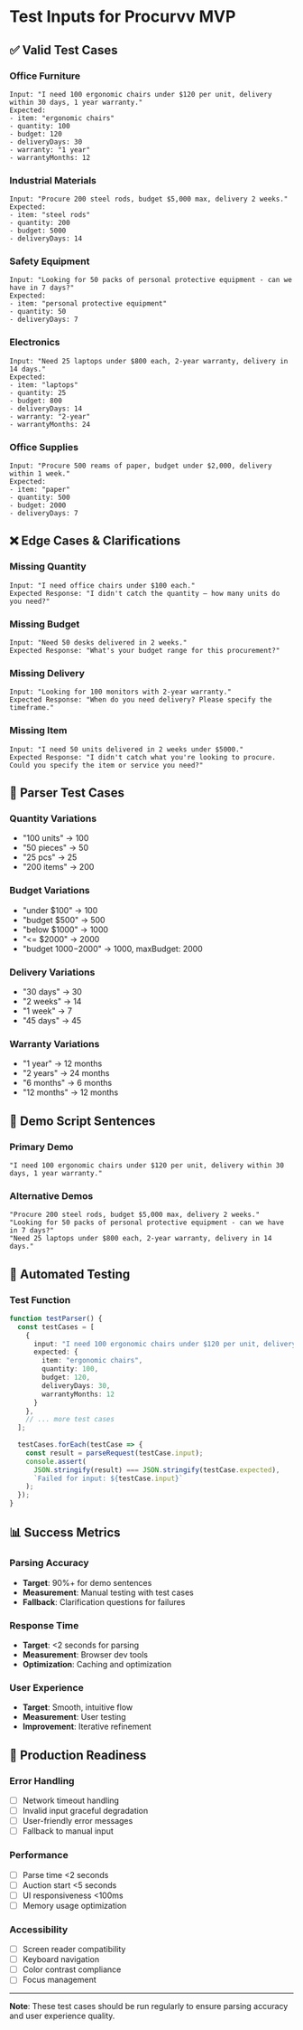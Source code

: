# Test Inputs for Procurvv MVP

## ✅ Valid Test Cases

### Office Furniture
```
Input: "I need 100 ergonomic chairs under $120 per unit, delivery within 30 days, 1 year warranty."
Expected: 
- item: "ergonomic chairs"
- quantity: 100
- budget: 120
- deliveryDays: 30
- warranty: "1 year"
- warrantyMonths: 12
```

### Industrial Materials
```
Input: "Procure 200 steel rods, budget $5,000 max, delivery 2 weeks."
Expected:
- item: "steel rods"
- quantity: 200
- budget: 5000
- deliveryDays: 14
```

### Safety Equipment
```
Input: "Looking for 50 packs of personal protective equipment - can we have in 7 days?"
Expected:
- item: "personal protective equipment"
- quantity: 50
- deliveryDays: 7
```

### Electronics
```
Input: "Need 25 laptops under $800 each, 2-year warranty, delivery in 14 days."
Expected:
- item: "laptops"
- quantity: 25
- budget: 800
- deliveryDays: 14
- warranty: "2-year"
- warrantyMonths: 24
```

### Office Supplies
```
Input: "Procure 500 reams of paper, budget under $2,000, delivery within 1 week."
Expected:
- item: "paper"
- quantity: 500
- budget: 2000
- deliveryDays: 7
```

## ❌ Edge Cases & Clarifications

### Missing Quantity
```
Input: "I need office chairs under $100 each."
Expected Response: "I didn't catch the quantity — how many units do you need?"
```

### Missing Budget
```
Input: "Need 50 desks delivered in 2 weeks."
Expected Response: "What's your budget range for this procurement?"
```

### Missing Delivery
```
Input: "Looking for 100 monitors with 2-year warranty."
Expected Response: "When do you need delivery? Please specify the timeframe."
```

### Missing Item
```
Input: "I need 50 units delivered in 2 weeks under $5000."
Expected Response: "I didn't catch what you're looking to procure. Could you specify the item or service you need?"
```

## 🔧 Parser Test Cases

### Quantity Variations
- "100 units" → 100
- "50 pieces" → 50
- "25 pcs" → 25
- "200 items" → 200

### Budget Variations
- "under $100" → 100
- "budget $500" → 500
- "below $1000" → 1000
- "<= $2000" → 2000
- "budget $1000-$2000" → 1000, maxBudget: 2000

### Delivery Variations
- "30 days" → 30
- "2 weeks" → 14
- "1 week" → 7
- "45 days" → 45

### Warranty Variations
- "1 year" → 12 months
- "2 years" → 24 months
- "6 months" → 6 months
- "12 months" → 12 months

## 🎯 Demo Script Sentences

### Primary Demo
```
"I need 100 ergonomic chairs under $120 per unit, delivery within 30 days, 1 year warranty."
```

### Alternative Demos
```
"Procure 200 steel rods, budget $5,000 max, delivery 2 weeks."
"Looking for 50 packs of personal protective equipment - can we have in 7 days?"
"Need 25 laptops under $800 each, 2-year warranty, delivery in 14 days."
```

## 🧪 Automated Testing

### Test Function
```typescript
function testParser() {
  const testCases = [
    {
      input: "I need 100 ergonomic chairs under $120 per unit, delivery within 30 days, 1 year warranty.",
      expected: {
        item: "ergonomic chairs",
        quantity: 100,
        budget: 120,
        deliveryDays: 30,
        warrantyMonths: 12
      }
    },
    // ... more test cases
  ];
  
  testCases.forEach(testCase => {
    const result = parseRequest(testCase.input);
    console.assert(
      JSON.stringify(result) === JSON.stringify(testCase.expected),
      `Failed for input: ${testCase.input}`
    );
  });
}
```

## 📊 Success Metrics

### Parsing Accuracy
- **Target**: 90%+ for demo sentences
- **Measurement**: Manual testing with test cases
- **Fallback**: Clarification questions for failures

### Response Time
- **Target**: <2 seconds for parsing
- **Measurement**: Browser dev tools
- **Optimization**: Caching and optimization

### User Experience
- **Target**: Smooth, intuitive flow
- **Measurement**: User testing
- **Improvement**: Iterative refinement

## 🚀 Production Readiness

### Error Handling
- [ ] Network timeout handling
- [ ] Invalid input graceful degradation
- [ ] User-friendly error messages
- [ ] Fallback to manual input

### Performance
- [ ] Parse time <2 seconds
- [ ] Auction start <5 seconds
- [ ] UI responsiveness <100ms
- [ ] Memory usage optimization

### Accessibility
- [ ] Screen reader compatibility
- [ ] Keyboard navigation
- [ ] Color contrast compliance
- [ ] Focus management

---

**Note**: These test cases should be run regularly to ensure parsing accuracy and user experience quality.
